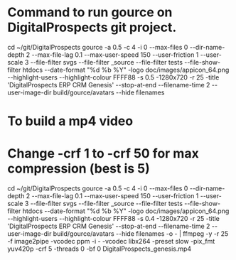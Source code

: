 # Command to run gource on DigitalProspects git project.

cd ~/git/DigitalProspects
gource -a 0.5 -c 4 -i 0 --max-files 0 --dir-name-depth 2 --max-file-lag 0.1 --max-user-speed 150 --user-friction 1 --user-scale 3 --file-filter svgs --file-filter _source --file-filter tests --file-show-filter htdocs --date-format "%d %b %Y" -logo doc/images/appicon_64.png --highlight-users --highlight-colour FFFF88 -s 0.5 -1280x720 -r 25 -title 'DigitalProspects ERP CRM Genesis' --stop-at-end --filename-time 2 --user-image-dir build/gource/avatars --hide filenames


# To build a mp4 video
# Change -crf 1 to -crf 50 for max compression (best is 5)
cd ~/git/DigitalProspects
gource -a 0.5 -c 4 -i 0 --max-files 0 --dir-name-depth 2 --max-file-lag 0.1 --max-user-speed 150 --user-friction 1 --user-scale 3 --file-filter svgs --file-filter _source --file-filter tests --file-show-filter htdocs --date-format "%d %b %Y" -logo doc/images/appicon_64.png --highlight-users --highlight-colour FFFF88 -s 0.4 -1280x720 -r 25 -title 'DigitalProspects ERP CRM Genesis' --stop-at-end --filename-time 2 --user-image-dir build/gource/avatars --hide filenames -o - | ffmpeg -y -r 25 -f image2pipe -vcodec ppm -i - -vcodec libx264 -preset slow -pix_fmt yuv420p -crf 5 -threads 0 -bf 0 DigitalProspects_genesis.mp4 
